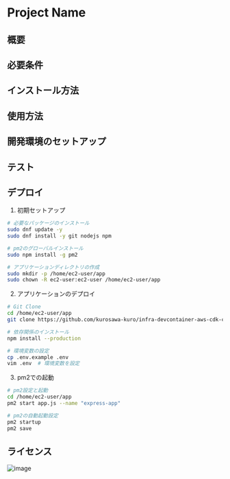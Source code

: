 # Project Name

## 概要

## 必要条件

## インストール方法

## 使用方法

## 開発環境のセットアップ

## テスト

## デプロイ

1. 初期セットアップ
```bash
# 必要なパッケージのインストール
sudo dnf update -y
sudo dnf install -y git nodejs npm

# pm2のグローバルインストール
sudo npm install -g pm2

# アプリケーションディレクトリの作成
sudo mkdir -p /home/ec2-user/app
sudo chown -R ec2-user:ec2-user /home/ec2-user/app
```

2. アプリケーションのデプロイ
```bash
# Git Clone
cd /home/ec2-user/app
git clone https://github.com/kurosawa-kuro/infra-devcontainer-aws-cdk-cicd-nodejs.git .

# 依存関係のインストール
npm install --production

# 環境変数の設定
cp .env.example .env
vim .env  # 環境変数を設定
```

3. pm2での起動
```bash
# pm2設定と起動
cd /home/ec2-user/app
pm2 start app.js --name "express-app"

# pm2の自動起動設定
pm2 startup
pm2 save
```

## ライセンス

![image](https://github.com/user-attachments/assets/7c5bea60-d337-4a76-8ebd-dc6ee304778f)
